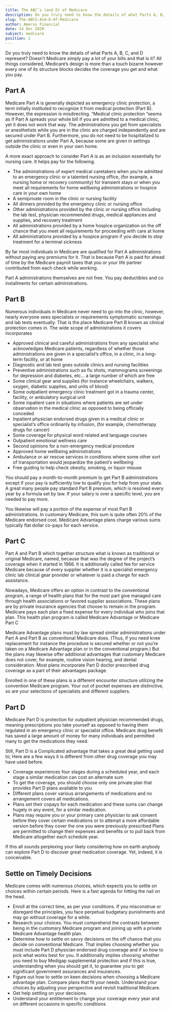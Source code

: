 ```yaml
---
title: The ABC’s (and D) of Medicare
description: Do you truly need to know the details of what Parts A, B, C, and D represent? Doesn't Medicare simply pay a lot of your bills and that is it?
slug: The-ABCS-And-D-Of-Medicare
author: Amerus Financial
date: 14 Dec 2020
subject: medicare
position: 2
---
```


Do you truly need to know the details of what Parts A, B, C, and D represent? Doesn’t Medicare simply pay a lot of your bills and that is it? All things considered, Medicare’s design is more than a touch bizarre however every one of its structure blocks decides the coverage you get and what you pay.

## Part A

Medicare Part A is generally depicted as emergency clinic protection, a term initially instituted to recognize it from medical protection (Part B). However, the expression is misdirecting. “Medical clinic protection “seems as if Part A spreads your whole bill if you are admitted to a medical clinic, yet it does not work that way. The administrations you get from specialists or anesthetists while you are in the clinic are charged independently and are secured under Part B. Furthermore, you do not need to be hospitalized to get administrations under Part A, because some are given in settings outside the clinic or even in your own home.

A more exact approach to consider Part A is as an inclusion essentially for nursing care. It helps pay for the following.

- The administrations of expert medical caretakers when you’re admitted to an emergency clinic or a talented nursing office, (for example, a nursing home or recovery community) for transient stays or when you meet all requirements for home wellbeing administrations or hospice care in your own home
- A semiprivate room in the clinic or nursing facility
- All dinners provided by the emergency clinic or nursing office
- Other administrations provided by the clinic or nursing office including the lab test, physician recommended drugs, medical appliances and supplies, and recovery treatment
- All administrations provided by a home hospice organization on the off chance that you meet all requirements for proceeding with care at home
- All administrations provided by a hospice program if you decide to stop treatment for a terminal sickness

By far most individuals in Medicare are qualified for Part A administrations without paying any premiums for it. That is because Part A is paid for ahead of time by the Medicare payroll taxes that you or your life partner contributed from each check while working.

Part A administrations themselves are not free. You pay deductibles and co installments for certain administrations.

## Part B

Numerous individuals in Medicare never need to go into the clinic, however, nearly everyone sees specialists or requirements symptomatic screenings and lab tests eventually. That is the place Medicare Part B known as clinical protection comes in. The wide scope of administrations it covers incorporates

- Approved clinical and careful administrations from any specialist who acknowledges Medicare patients, regardless of whether those administrations are given in a specialist’s office, in a clinic, in a long-term facility, or at home
- Diagnostic and lab test goes outside clinics and nursing facilities
- Preventive administrations such as flu shots, mammograms screenings for depression and diabetes, etc… a large number of which are free
- Some clinical gear and supplies (for instance wheelchairs, walkers, oxygen, diabetic supplies, and units of blood)
- Some outpatient emergency clinic treatment got in a trauma center, facility, or ambulatory surgical unit
- Some inpatient care in situations where patients are set under observation in the medical clinic as opposed to being officially conceded
- Inpatient physician endorsed drugs given in a medical clinic or specialist’s office ordinarily by infusion, (for example, chemotherapy drugs for cancer)
- Some coverage for physical word related and language courses
- Outpatient emotional wellness care
- Second opinions for a non-emergency medical procedure
- Approved home wellbeing administrations
- Ambulance or air rescue services in conditions where some other sort of transportation would jeopardize the patient’s wellbeing
- Free guiding to help check obesity, smoking, or liquor misuse

You should pay a month-to-month premium to get Part B administrations except if your pay is sufficiently low to qualify you for help from your state. A great many people pay standard Part B premium, which is resolved every year by a formula set by law. If your salary is over a specific level, you are needed to pay more.

You likewise will pay a portion of the expense of most Part B administrations. In customary Medicare, this sum is quite often 20% of the Medicare endorsed cost. Medicare Advantage plans charge various sums typically flat dollar co-pays for each service.

## Part C

Part A and Part B which together structure what is known as traditional or original Medicare, named, because that was the degree of the project’s coverage when it started in 1966. It is additionally called fee for service Medicare because of every supplier whether it is a specialist emergency clinic lab clinical gear provider or whatever is paid a charge for each assistance.

Nowadays, Medicare offers an option in contrast to the conventional program, a range of health plans that for the most part give managed care through health associations or favored supplier associations. These plans are by private insurance agencies that choose to remain in the program. Medicare pays each plan a fixed expense for every individual who joins that plan. This health plan program is called Medicare Advantage or Medicare Part C

Medicare Advantage plans must by law spread similar administrations under Part A and Part B as conventional Medicare does. (Thus, if you need knee replacement for instance the procedure is secured whether or not you’re taken on a Medicare Advantage plan or in the conventional program.) But the plans may likewise offer additional advantages that customary Medicare does not cover, for example, routine vision hearing, and dental consideration. Most plans incorporate Part D doctor prescribed drug coverage as a part of their advantages package.

Enrolled in one of these plans is a different encounter structure utilizing the convention Medicare program. Your out of pocket expenses are distinctive, so are your selections of specialists and different suppliers.

## Part D

Medicare Part D is protection for outpatient physician recommended drugs, meaning prescriptions you take yourself as opposed to having them regulated in an emergency clinic or specialist office. Medicare drug benefit has saved a large amount of money for many individuals and permitted many to get the medications they need.

Still, Part D is a Complicated advantage that takes a great deal getting used to; Here are a few ways it is different from other drug coverage you may have used before.

- Coverage experiences four stages during a scheduled year, and each stage a similar medication can cost an alternate sum
- To get the coverage, you should choose only one private plan that provides Part D plans available to you
- Different plans cover various arrangements of medications and no arrangement covers all medications.
- Plans set their copays for each medication and these sums can change hugely in any event, for a similar medication.
- Plans may require you or your primary care physician to ask consent before they cover certain medications or to attempt a more affordable version before they cover the one you were previously prescribed
  Plans are permitted to change their expenses and benefits or to pull back from Medicare altogether each schedule year.

If this all sounds perplexing your likely considering how on earth anybody can explore Part D to discover great medication coverage. Yet, indeed, it is conceivable.

## Settle on Timely Decisions

Medicare comes with numerous choices, which expects you to settle on choices within certain periods. Here is a fast agenda for hitting the nail on the head.

- Enroll at the correct time, as per your conditions. If you misconstrue or disregard the principles, you face perpetual budgetary punishments and may go without coverage for a while.
- Research your choices. You must comprehend the contrasts between being in the customary Medicare program and joining up with a private Medicare Advantage health plan.
- Determine how to settle on savvy decisions on the off chance that you decide on conventional Medicare. That implies choosing whether you must include Part D physician endorsed drug coverage and if so how to pick what works best for you. It additionally implies choosing whether you need to buy Medigap supplemental protection and if this is true, understanding when you should get it, to guarantee you to get significant government assurances and insurances.
- Figure out how to settle on keen decisions when choosing a Medicare advantage plan. Compare plans that fit your needs. Understand your choices by adjusting your perspective and revisit traditional Medicare.
- Get help settling on your decisions.
- Understand your entitlement to change your coverage every year and on different occasions in specific conditions

